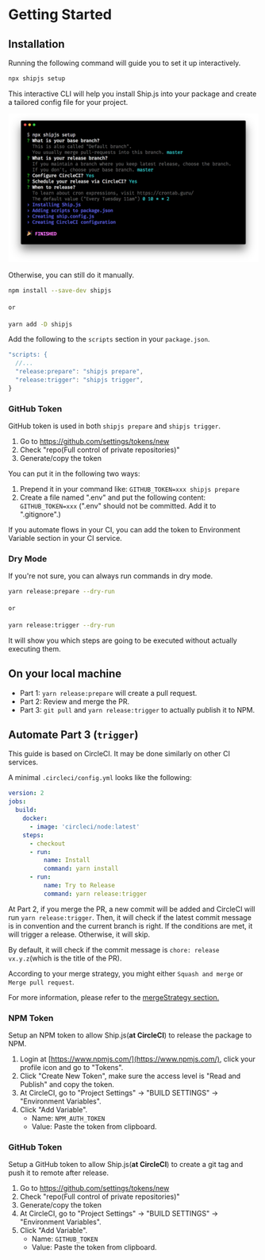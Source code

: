 # Getting Started

## Installation

Running the following command will guide you to set it up interactively.

```bash
npx shipjs setup
```

This interactive CLI will help you install Ship.js into your package and create a tailored config file for your project.

![npx shipjs setup](./setup.png)

Otherwise, you can still do it manually.

```bash
npm install --save-dev shipjs

or

yarn add -D shipjs
```

Add the following to the `scripts` section in your `package.json`.

```js
"scripts: {
  //...
  "release:prepare": "shipjs prepare",
  "release:trigger": "shipjs trigger",
}
```

### GitHub Token

GitHub token is used in both `shipjs prepare` and `shipjs trigger`.

1. Go to https://github.com/settings/tokens/new
2. Check "repo(Full control of private repositories)"
3. Generate/copy the token

You can put it in the following two ways:

1. Prepend it in your command like: `GITHUB_TOKEN=xxx shipjs prepare`
2. Create a file named ".env" and put the following content: `GITHUB_TOKEN=xxx` (".env" should not be committed. Add it to ".gitignore".)

If you automate flows in your CI, you can add the token to Environment Variable section in your CI service.

### Dry Mode

If you're not sure, you can always run commands in dry mode.

```bash
yarn release:prepare --dry-run

or

yarn release:trigger --dry-run
```

It will show you which steps are going to be executed without actually executing them.

## On your local machine

- Part 1: `yarn release:prepare` will create a pull request.
- Part 2: Review and merge the PR.
- Part 3: `git pull` and `yarn release:trigger` to actually publish it to NPM.

## Automate Part 3 (`trigger`)

This guide is based on CircleCI. It may be done similarly on other CI services.

A minimal `.circleci/config.yml` looks like the following:

```yaml
version: 2
jobs:
  build:
    docker:
      - image: 'circleci/node:latest'
    steps:
      - checkout
      - run:
          name: Install
          command: yarn install
      - run:
          name: Try to Release
          command: yarn release:trigger
```

At Part 2, if you merge the PR, a new commit will be added and CircleCI will run `yarn release:trigger`. Then, it will check if the latest commit message is in convention and the current branch is right. If the conditions are met, it will trigger a release. Otherwise, it will skip.

By default, it will check if the commit message is `chore: release vx.y.z`(which is the title of the PR).

According to your merge strategy, you might either `Squash and merge` or `Merge pull request`.

For more information, please refer to the [mergeStrategy section.](./useful-config.html#mergestrategy)

### NPM Token

Setup an NPM token to allow Ship.js(**at CircleCI**) to release the package to NPM.

1. Login at [https://www.npmjs.com/](https://www.npmjs.com/), click your profile icon and go to "Tokens".
2. Click "Create New Token", make sure the access level is "Read and Publish" and copy the token.
3. At CircleCI, go to "Project Settings" → "BUILD SETTINGS" → "Environment Variables".
4. Click "Add Variable".
   - Name: `NPM_AUTH_TOKEN`
   - Value: Paste the token from clipboard.

### GitHub Token

Setup a GitHub token to allow Ship.js(**at CircleCI**) to create a git tag and push it to remote after release.

1. Go to https://github.com/settings/tokens/new
2. Check "repo(Full control of private repositories)"
3. Generate/copy the token
4. At CircleCI, go to "Project Settings" → "BUILD SETTINGS" → "Environment Variables".
5. Click "Add Variable".
   - Name: `GITHUB_TOKEN`
   - Value: Paste the token from clipboard.
